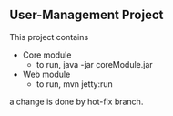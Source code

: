 ## User-Management Project

This project contains 
* Core module
    + to run, java -jar coreModule.jar
* Web module
    + to run, mvn jetty:run 

a change is done by hot-fix branch.